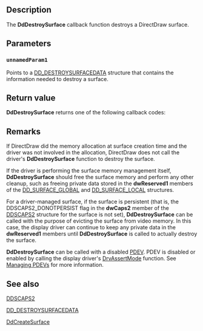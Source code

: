 ## Description

The **DdDestroySurface** callback function destroys a DirectDraw surface.

## Parameters

### `unnamedParam1`

Points to a [DD_DESTROYSURFACEDATA](https://learn.microsoft.com/windows/desktop/api/ddrawint/ns-ddrawint-dd_destroysurfacedata) structure that contains the information needed to destroy a surface.

## Return value

**DdDestroySurface** returns one of the following callback codes:

## Remarks

If DirectDraw did the memory allocation at surface creation time and the driver was not involved in the allocation, DirectDraw does not call the driver's **DdDestroySurface** function to destroy the surface.

If the driver is performing the surface memory management itself, **DdDestroySurface** should free the surface memory and perform any other cleanup, such as freeing private data stored in the **dwReserved1** members of the [DD_SURFACE_GLOBAL](https://learn.microsoft.com/windows/desktop/api/ddrawint/ns-ddrawint-dd_surface_global) and [DD_SURFACE_LOCAL](https://learn.microsoft.com/windows/desktop/api/ddrawint/ns-ddrawint-dd_surface_local) structures.

For a driver-managed surface, if the surface is persistent (that is, the DDSCAPS2_DONOTPERSIST flag in the **dwCaps2** member of the [DDSCAPS2](https://learn.microsoft.com/previous-versions/windows/hardware/drivers/ff550292(v=vs.85)) structure for the surface is not set), **DdDestroySurface** can be called with the purpose of evicting the surface from video memory. In this case, the display driver can continue to keep any private data in the **dwReserved1** members until **DdDestroySurface** is called to actually destroy the surface.

**DdDestroySurface** can be called with a disabled [PDEV](https://learn.microsoft.com/windows-hardware/drivers/). PDEV is disabled or enabled by calling the display driver's [DrvAssertMode](https://learn.microsoft.com/windows/desktop/api/winddi/nf-winddi-drvassertmode) function. See [Managing PDEVs](https://learn.microsoft.com/windows-hardware/drivers/display/managing-pdevs) for more information.

## See also

[DDSCAPS2](https://learn.microsoft.com/previous-versions/windows/hardware/drivers/ff550292(v=vs.85))

[DD_DESTROYSURFACEDATA](https://learn.microsoft.com/windows/desktop/api/ddrawint/ns-ddrawint-dd_destroysurfacedata)

[DdCreateSurface](https://learn.microsoft.com/previous-versions/windows/hardware/drivers/ff549263(v=vs.85))